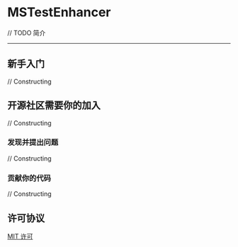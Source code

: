 # MSTestEnhancer

// TODO 简介

---

## 新手入门

// Constructing

## 开源社区需要你的加入

// Constructing

### 发现并提出问题

// Constructing

### 贡献你的代码

// Constructing

## 许可协议

[MIT 许可](./LICENSE)
